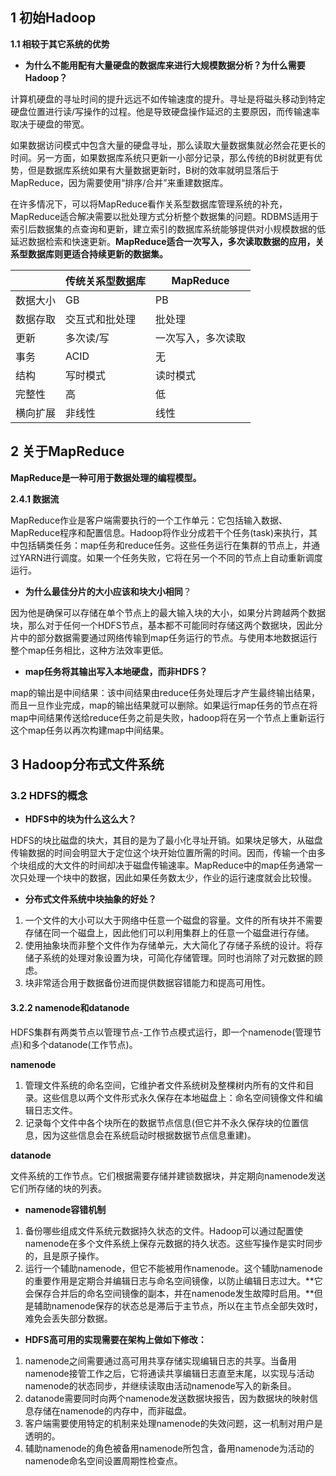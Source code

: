 ## 1 初始Hadoop

**1.1  相较于其它系统的优势**

- **为什么不能用配有大量硬盘的数据库来进行大规模数据分析？为什么需要Hadoop？**

计算机硬盘的寻址时间的提升远远不如传输速度的提升。寻址是将磁头移动到特定硬盘位置进行读/写操作的过程。他是导致硬盘操作延迟的主要原因，而传输速率取决于硬盘的带宽。

如果数据访问模式中包含大量的硬盘寻址，那么读取大量数据集就必然会花更长的时间。另一方面，如果数据库系统只更新一小部分记录，那么传统的B树就更有优势，但是数据库系统如果有大量数据更新时，B树的效率就明显落后于MapReduce，因为需要使用“排序/合并”来重建数据库。

在许多情况下，可以将MapReduce看作关系型数据库管理系统的补充，MapReduce适合解决需要以批处理方式分析整个数据集的问题。RDBMS适用于索引后数据集的点查询和更新，建立索引的数据库系统能够提供对小规模数据的低延迟数据检索和快速更新。**MapReduce适合一次写入，多次读取数据的应用，关系型数据库则更适合持续更新的数据集。**

|          | 传统关系型数据库 | MapReduce          |
| -------- | ---------------- | ------------------ |
| 数据大小 | GB               | PB                 |
| 数据存取 | 交互式和批处理   | 批处理             |
| 更新     | 多次读/写        | 一次写入，多次读取 |
| 事务     | ACID             | 无                 |
| 结构     | 写时模式         | 读时模式           |
| 完整性   | 高               | 低                 |
| 横向扩展 | 非线性           | 线性               |



## 2 关于MapReduce

**MapReduce是一种可用于数据处理的编程模型。**

**2.4.1 数据流**

MapReduce作业是客户端需要执行的一个工作单元：它包括输入数据、MapReduce程序和配置信息。Hadoop将作业分成若干个任务(task)来执行，其中包括辆类任务：map任务和reduce任务。这些任务运行在集群的节点上，并通过YARN进行调度。如果一个任务失败，它将在另一个不同的节点上自动重新调度运行。

- **为什么最佳分片的大小应该和块大小相同**？

因为他是确保可以存储在单个节点上的最大输入块的大小，如果分片跨越两个数据块，那么对于任何一个HDFS节点，基本都不可能同时存储这两个数据块，因此分片中的部分数据需要通过网络传输到map任务运行的节点。与使用本地数据运行整个map任务相比，这种方法效率更低。

- **map任务将其输出写入本地硬盘，而非HDFS？**

map的输出是中间结果：该中间结果由reduce任务处理后才产生最终输出结果，而且一旦作业完成，map的输出结果就可以删除。如果运行map任务的节点在将map中间结果传送给reduce任务之前是失败，hadoop将在另一个节点上重新运行这个map任务以再次构建map中间结果。

## 3 Hadoop分布式文件系统

### 3.2 HDFS的概念

- **HDFS中的块为什么这么大？**

HDFS的块比磁盘的块大，其目的是为了最小化寻址开销。如果块足够大，从磁盘传输数据的时间会明显大于定位这个块开始位置所需的时间。因而，传输一个由多个块组成的大文件的时间却决于磁盘传输速率。MapReduce中的map任务通常一次只处理一个块中的数据，因此如果任务数太少，作业的运行速度就会比较慢。

- **分布式文件系统中块抽象的好处？**

1. 一个文件的大小可以大于网络中任意一个磁盘的容量。文件的所有块并不需要存储在同一个磁盘上，因此他们可以利用集群上的任意一个磁盘进行存储。
2. 使用抽象块而非整个文件作为存储单元，大大简化了存储子系统的设计。将存储子系统的处理对象设置为块，可简化存储管理。同时也消除了对元数据的顾虑。
3. 块非常适合用于数据备份进而提供数据容错能力和提高可用性。

#### 3.2.2 namenode和datanode

HDFS集群有两类节点以管理节点-工作节点模式运行，即一个namenode(管理节点)和多个datanode(工作节点)。

**namenode**

1. 管理文件系统的命名空间，它维护者文件系统树及整棵树内所有的文件和目录。这些信息以两个文件形式永久保存在本地磁盘上：命名空间镜像文件和编辑日志文件。
2. 记录每个文件中各个块所在的数据节点信息(但它并不永久保存块的位置信息，因为这些信息会在系统启动时根据数据节点信息重建)。

**datanode**

文件系统的工作节点。它们根据需要存储并建锁数据块，并定期向namenode发送它们所存储的块的列表。

- **namenode容错机制**

1. 备份哪些组成文件系统元数据持久状态的文件。Hadoop可以通过配置使namenode在多个文件系统上保存元数据的持久状态。这些写操作是实时同步的，且是原子操作。
2. 运行一个辅助namenode，但它不能被用作namenode。这个辅助namenode的重要作用是定期合并编辑日志与命名空间镜像，以防止编辑日志过大。**它会保存合并后的命名空间镜像的副本，并在namenode发生故障时启用。**但是辅助namenode保存的状态总是滞后于主节点，所以在主节点全部失效时，难免会丢失部分数据。

- **HDFS高可用的实现需要在架构上做如下修改：**

1. namenode之间需要通过高可用共享存储实现编辑日志的共享。当备用namenode接管工作之后，它将通读共享编辑日志直至末尾，以实现与活动namenode的状态同步，并继续读取由活动namenode写入的新条目。
2. datanode需要同时向两个namenode发送数据块报告，因为数据块的映射信息存储在namenode的内存中，而非磁盘。
3. 客户端需要使用特定的机制来处理namenode的失效问题，这一机制对用户是透明的。
4. 辅助namenode的角色被备用namenode所包含，备用namenode为活动的namenode命名空间设置周期性检查点。